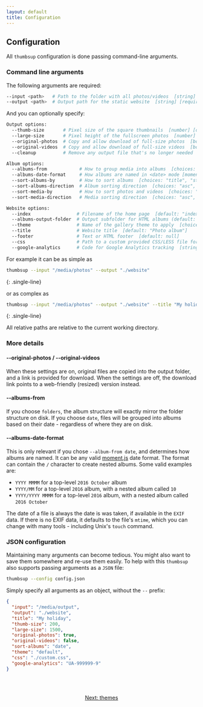 ```yaml
---
layout: default
title: Configuration
---
```


## Configuration

All `thumbsup` configuration is done passing command-line arguments.

### Command line arguments

The following arguments are required:

```bash
--input <path>   # Path to the folder with all photos/videos  [string] [required]
--output <path>  # Output path for the static website  [string] [required]
```

And you can optionally specify:

```bash
Output options:
  --thumb-size       # Pixel size of the square thumbnails  [number] [default: 120]
  --large-size       # Pixel height of the fullscreen photos  [number] [default: 1000]
  --original-photos  # Copy and allow download of full-size photos  [boolean] [default: false]
  --original-videos  # Copy and allow download of full-size videos  [boolean] [default: false]
  --cleanup          # Remove any output file that's no longer needed  [boolean] [default: false]

Album options:
  --albums-from            # How to group media into albums  [choices: "folders", "date"] [default: "folders"]
  --albums-date-format     # How albums are named in <date> mode [moment.js pattern]  [default: "YYYY-MM"]
  --sort-albums-by         # How to sort albums  [choices: "title", "start-date", "end-date"] [default: "start-date"]
  --sort-albums-direction  # Album sorting direction  [choices: "asc", "desc"] [default: "asc"]
  --sort-media-by          # How to sort photos and videos  [choices: "filename", "date"] [default: "date"]
  --sort-media-direction   # Media sorting direction  [choices: "asc", "desc"] [default: "asc"]

Website options:
  --index                 # Filename of the home page  [default: "index.html"]
  --albums-output-folder  # Output subfolder for HTML albums (default: website root)  [default: "."]
  --theme                 # Name of the gallery theme to apply  [choices: "classic", "cards", "mosaic"] [default: "classic"]
  --title                 # Website title  [default: "Photo album"]
  --footer                # Text or HTML footer  [default: null]
  --css                   # Path to a custom provided CSS/LESS file for styling  [string]
  --google-analytics      # Code for Google Analytics tracking  [string]
```

For example it can be as simple as

```bash
thumbsup --input "/media/photos" --output "./website"
```
{: .single-line}

or as complex as

```bash
thumbsup --input "/media/photos" --output "./website" --title "My holidays" --thumb-size 200 --large-size 1500 --original-photos true --original-videos false --sort-albums date --theme default --css "./custom.css" --google-analytics "UA-999999-9"
```
{: .single-line}

All relative paths are relative to the current working directory.

### More details

#### \-\-original-photos / \-\-original-videos

When these settings are on, original files are copied into the output folder,
and a link is provided for download. When the settings are off, the download link
points to a web-friendly (resized) version instead.

#### \-\-albums-from

If you choose `folders`, the album structure will exactly mirror the folder structure on disk.
If you choose `date`, files will be grouped into albums based on their date - regardless of where they are on disk.

#### \-\-albums-date-format

This is only relevant if you chose `--album-from date`, and determines how albums are named.
It can be any valid [moment.js](http://momentjs.com/) date format. The format can contain
the `/` character to create nested albums. Some valid examples are:

- `YYYY MMMM` for a top-level `2016 October` album
- `YYYY/MM` for a top-level `2016` album, with a nested album called `10`
- `YYYY/YYYY MMMM` for a top-level `2016` album, with a nested album called `2016 October`

<div class="warning">
The date of a file is always the date is was taken, if available in the <code>EXIF</code> data.
If there is no EXIF data, it defaults to the file's <code>mtime</code>,
which you can change with many tools - including Unix's <code>touch</code> command.
</div>

### JSON configuration

Maintaining many arguments can become tedious.
You might also want to save them somewhere and re-use them easily.
To help with this `thumbsup` also supports passing arguments as a `JSON` file:

```bash
thumbsup --config config.json
```

Simply specify all arguments as an object, without the `--` prefix:

```json
{
  "input": "/media/output",
  "output": "./website",
  "title": "My holiday",
  "thumb-size": 200,
  "large-size": 1500,
  "original-photos": true,
  "original-videos": false,
  "sort-albums": "date",
  "theme": "default",
  "css": "./custom.css",
  "google-analytics": "UA-999999-9"
}
```

<br />

<div style="margin: 2em 0; text-align: center;">
  <a class="btn btn-cta-primary" href="/docs/themes">Next: themes</a>
</div>
